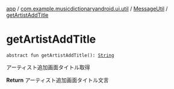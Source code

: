 [app](../../index.md) / [com.example.musicdictionaryandroid.ui.util](../index.md) / [MessageUtil](index.md) / [getArtistAddTitle](./get-artist-add-title.md)

# getArtistAddTitle

`abstract fun getArtistAddTitle(): `[`String`](https://kotlinlang.org/api/latest/jvm/stdlib/kotlin/-string/index.html)

アーティスト追加画面タイトル取得

**Return**
アーティスト追加画面タイトル文言

